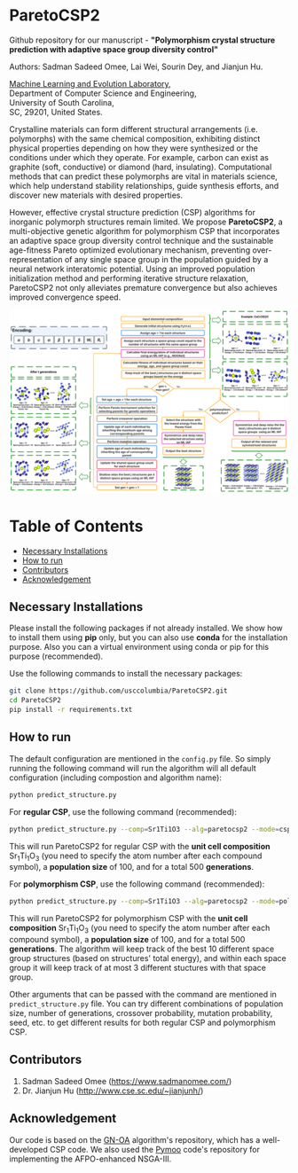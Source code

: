 # ParetoCSP2
Github repository for our manuscript - **"Polymorphism crystal structure prediction with adaptive space group diversity control"**

Authors: Sadman Sadeed Omee, Lai Wei, Sourin Dey, and Jianjun Hu. <br>

[Machine Learning and Evolution Laboratory,](http://mleg.cse.sc.edu)<br />
Department of Computer Science and Engineering, <br />
University of South Carolina,<br/>
SC, 29201, United States.

Crystalline materials can form different structural arrangements (i.e. polymorphs) with the same chemical composition, exhibiting distinct physical properties depending on how they were synthesized or the conditions under which they operate. For example, carbon can exist as graphite (soft, conductive) or diamond (hard, insulating). Computational methods that can predict these polymorphs are vital in materials science, which help understand stability relationships, guide synthesis efforts, and discover new materials with desired properties. 

However, effective crystal structure prediction (CSP) algorithms for inorganic polymorph structures remain limited. We propose **ParetoCSP2**, a  multi-objective genetic algorithm for polymorphism CSP that incorporates an adaptive space group diversity control technique and the sustainable age-fitness Pareto optimized evolutionary mechanism, preventing over-representation of any single space group in the population guided by a neural network interatomic potential. Using an improved population initialization method and performing iterative structure relaxation, ParetoCSP2 not only alleviates premature convergence but also achieves improved convergence speed.

![](flowchart.png)

# Table of Contents
* [Necessary Installations](#installation)
* [How to run](#usage)
* [Contributors](#contributors)
* [Acknowledgement](#acknowledgement)

<a name="installation"></a>
## Necessary Installations
Please install the following packages if not already installed. We show how to install them using **pip** only, but you can also use **conda** for the installation purpose. Also you can a virtual environment using conda or pip for this purpose (recommended).

Use the following commands to install the necessary packages:
```bash
git clone https://github.com/usccolumbia/ParetoCSP2.git
cd ParetoCSP2
pip install -r requirements.txt
```

<a name="usage"></a>
## How to run
The default configuration are mentioned in the ```config.py``` file. So simply running the following command will run the algorithm will all default configuration (including compostion and algorithm name):
```bash
python predict_structure.py
```
For **regular CSP**, use the following command (recommended):
```bash
python predict_structure.py --comp=Sr1Ti1O3 --alg=paretocsp2 --mode=csp --pop=100 --max_step=500
```
This will run ParetoCSP2 for regular CSP with the **unit cell composition** Sr<sub>1</sub>Ti<sub>1</sub>O<sub>3</sub> (you need to specify the atom number after each compound symbol), a **population size** of 100, and for a total 500 **generations**.

For **polymorphism CSP**, use the following command (recommended):
```bash
python predict_structure.py --comp=Sr1Ti1O3 --alg=paretocsp2 --mode=poly --pop=100 --num_track=10 --num_copy=3 --max_step=500
```
This will run ParetoCSP2 for polymorphism CSP with the **unit cell composition** Sr<sub>1</sub>Ti<sub>1</sub>O<sub>3</sub> (you need to specify the atom number after each compound symbol), a **population size** of 100, and for a total 500 **generations**. The algorithm will keep track of the best 10 different space group structures (based on structures' total energy), and within each space group it will keep track of at most 3 different stuctures with that space group.

Other arguments that can be passed with the command are mentioned in ```predict_structure.py``` file. You can try different combinations of population size, number of generations, crossover probability, mutation probability, seed, etc. to get different results for both regular CSP and polymorphism CSP.

<a name="contributors"></a>
## Contributors

1. Sadman Sadeed Omee (<https://www.sadmanomee.com/>)
2. Dr. Jianjun Hu (<http://www.cse.sc.edu/~jianjunh/>)

## Acknowledgement

Our code is based on the [GN-OA](http://www.comates.group/links?software=gn_oa) algorithm's repository, which has a well-developed CSP code. We also used the [Pymoo](https://github.com/anyoptimization/pymoo) code's repository for implementing the AFPO-enhanced NSGA-III.
